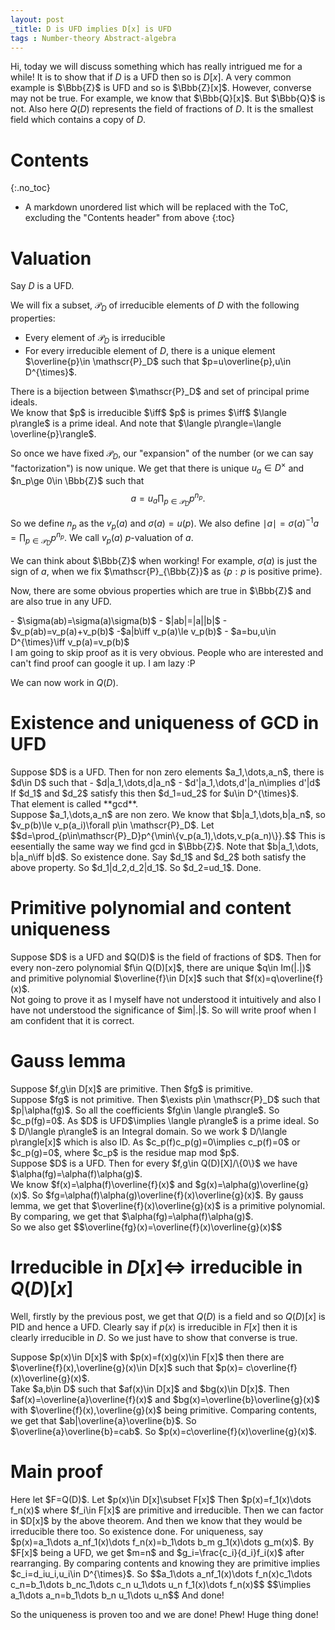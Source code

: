 ```yaml
---
layout: post
_title: D is UFD implies D[x] is UFD
tags : Number-theory Abstract-algebra 
---
```


Hi, today we will discuss something which has really intrigued me for a while! It is to show that if $D$ is a UFD then so is $D[x]$. A very common example is $\Bbb{Z}$ is UFD and so is $\Bbb{Z}[x]$. However, converse may not be true. For example, we know that $\Bbb{Q}[x]$. But $\Bbb{Q}$ is not. 
Also here $Q(D)$ represents the field of fractions of $D$. It is the smallest field which contains a copy of $D$.

# Contents
{:.no_toc}

* A markdown unordered list which will be replaced with the ToC, excluding the "Contents header" from above
{:toc}

# Valuation

Say $D$ is a UFD.

We will fix a subset, $\mathscr{P}_D$  of irreducible elements of $D$ with the following properties:
- Every element of $\mathscr{P}_D$ is irreducible
- For every irreducible element of $D$, there is a unique element $\overline{p}\in \mathscr{P}_D$ such that $p=u\overline{p},u\in D^{\times}$.

<div class="claim">
There is a bijection between $\mathscr{P}_D$ and set of principal prime ideals.
</div>
<div class="proof">
We know that $p$ is irreducible $\iff$ $p$ is primes $\iff$ $\langle p\rangle$ is a prime ideal. And note that $\langle p\rangle=\langle \overline{p}\rangle$.
</div>

So once we have fixed $\mathscr{P}_ {D}$, our "expansion" of the number (or we can say "factorization") is now unique. We get that there is unique $u_a\in D^{\times}$ and $n_p\ge 0\in \Bbb{Z}$ such that $$a=u_a\prod_{p\in\mathscr{P}_D}p^{n_p}.$$

So we define $n_p$ as the $v_p(a)$ and $\sigma(a)=u(p)$. We also define $\mid a \mid=\sigma(a)^{-1}a=\prod_{p\in\mathscr{P}_D}p^{n_p}$. We call $v_p(a)$ $p$-valuation of $a$.

We can think about $\Bbb{Z}$ when working! For example, $\sigma(a)$ is just the sign of $a$, when we fix $\mathscr{P}_{\Bbb{Z}}$ as $\{p: p\text{ is positive prime}\}$.

Now, there are some obvious properties which are true in $\Bbb{Z}$ and are also true in any UFD.

<div class="theorem">
- $\sigma(ab)=\sigma(a)\sigma(b)$
- $|ab|=|a||b|$
- $v_p(ab)=v_p(a)+v_p(b)$ 
-$a|b\iff v_p(a)\le v_p(b)$
- $a=bu,u\in D^{\times}\iff v_p(a)=v_p(b)$
</div>
I am going to skip proof as it is very obvious. People who are interested and can't find proof can google it up. I am lazy :P

We can now work in $Q(D)$. 

# Existence and uniqueness of GCD in UFD

<div class="theorem">
Suppose $D$ is a UFD. Then for non zero elements $a_1,\dots,a_n$, there is $d\in D$ such that 
- $d|a_1,\dots,d|a_n$
- $d'|a_1,\dots,d'|a_n\implies d'|d$
If $d_1$ and $d_2$ satisfy this then $d_1=ud_2$ for $u\in D^{\times}$. 
</div>
That element is called **gcd**.

<div class="proof">
Suppose $a_1,\dots,a_n$ are non zero. We know that $b|a_1,\dots,b|a_n$, so $v_p(b)\le v_p(a_i)\forall p\in \mathscr{P}_D$. Let $$d=\prod_{p\in\mathscr{P}_D}p^{\min\{v_p(a_1),\dots,v_p(a_n)\}}.$$ This is eesentially the same way we find gcd in $\Bbb{Z}$. 
Note that $b|a_1,\dots, b|a_n\iff b|d$. So existence done.
Say $d_1$ and $d_2$ both satisfy the above property. So $d_1|d_2,d_2|d_1$. So $d_2=ud_1$. Done.
</div>

# Primitive polynomial and content uniqueness

<div class="theorem">
Suppose $D$ is a UFD and $Q(D)$ is the field of fractions of $D$. Then for every non-zero polynomial $f\in Q(D)[x]$, there are unique $q\in Im(|.|)$ and primitive polynomial $\overline{f}\in D[x]$ such that $f(x)=q\overline{f}(x)$.
</div>
Not going to prove it as I myself have not understood it intuitively and also I have not understood the significance of $im|.|$. So will write proof when I am confident that it is correct.

# Gauss lemma

<div class="theorem">
Suppose $f,g\in D[x]$ are primitive. Then $fg$ is primitive.
</div>
<div class="proof">
Suppose $fg$ is not primitive. Then $\exists p\in \mathscr{P}_D$ such that $p|\alpha(fg)$. So all the coefficients $fg\in \langle p\rangle$. So $c_p(fg)=0$. As $D$ is UFD$\implies \langle p\rangle$ is a prime ideal. So $ D/\langle p\rangle$ is an Integral domain. So we work $ D/\langle p\rangle[x]$ which is also ID. As $c_p(f)c_p(g)=0\implies c_p(f)=0$ or $c_p(g)=0$, where $c_p$ is the residue map mod $p$.
</div>

<div class="theorem">
Suppose $D$ is a UFD. Then for every $f,g\in Q(D)[X]/\{0\}$ we have $\alpha(fg)=\alpha(f)\alpha(g)$. 
</div>
<div class="proof">
We know $f(x)=\alpha(f)\overline{f}(x)$ and $g(x)=\alpha(g)\overline{g}(x)$. So $fg=\alpha(f)\alpha(g)\overline{f}(x)\overline{g}(x)$. By gauss lemma, we get that $\overline{f}(x)\overline{g}(x)$ is a primitive polynomial. By comparing, we get that $\alpha(fg)=\alpha(f)\alpha(g)$.
</div>
<div class="remark">
So we also get 
  $$\overline{fg}(x)=\overline{f}(x)\overline{g}(x)$$
</div>



# Irreducible in $D[x]\iff$ irreducible in $Q(D)[x]$



Well, firstly by the previous post, we get that $Q(D)$ is a field and so $Q(D)[x]$ is PID and hence a UFD.
Clearly say if $p(x)$ is irreducible in $F[x]$ then it is clearly irreducible in $D$. So we just have to show that converse is true. 

<div class="theorem">
Suppose $p(x)\in D[x]$ with $p(x)=f(x)g(x)\in F[x]$ then there are $\overline{f}(x),\overline{g}(x)\in D[x]$ such that $p(x)= c\overline{f}(x)\overline{g}(x)$.
</div>
<div class+"proof">
Take $a,b\in D$ such that $af(x)\in D[x]$ and $bg(x)\in D[x]$. Then $af(x)=\overline{a}\overline{f}(x)$ and $bg(x)=\overline{b}\overline{g}(x)$ with $\overline{f}(x),\overline{g}(x)$ being primitive. Comparing contents, we get that $ab|\overline{a}\overline{b}$. So $\overline{a}\overline{b}=cab$. So $p(x)=c\overline{f}(x)\overline{g}(x)$.
</div>

# Main proof

<div class="proof">
Here let $F=Q(D)$.
Let $p(x)\in D[x]\subset F[x]$ Then $p(x)=f_1(x)\dots f_n(x)$ where $f_i\in F[x]$ are primitive and irreducible. Then we can factor in $D[x]$ by the above theorem. And then we know that they would be irreducible there too. So existence done.
For uniqueness, say $p(x)=a_1\dots a_nf_1(x)\dots f_n(x)=b_1\dots b_m g_1(x)\dots g_m(x)$. By $F[x]$ being a UFD, we get $m=n$ and $g_i=\frac{c_i}{d_i}f_i(x)$ after rearranging. By comparing contents and knowing they are primitive implies $c_i=d_iu_i,u_i\in D^{\times}$.
So $$a_1\dots a_nf_1(x)\dots f_n(x)c_1\dots c_n=b_1\dots b_nc_1\dots c_n u_1\dots u_n f_1(x)\dots f_n(x)$$
$$\implies a_1\dots a_n=b_1\dots b_n u_1\dots u_n$$
And done! 
</div>

So the uniqueness is proven too and we are done!
Phew! Huge thing done!
